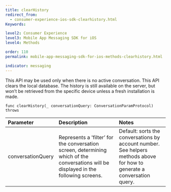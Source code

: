 ```yaml
---
title: clearHistory
redirect_from:
  - consumer-experience-ios-sdk-clearhistory.html
Keywords:

level2: Consumer Experience
level3: Mobile App Messaging SDK for iOS
level4: Methods

order: 110
permalink: mobile-app-messaging-sdk-for-ios-methods-clearhistory.html

indicator: messaging
---
```


This API may be used only when there is no active conversation. This API clears the local database. The history is still available on the server, but won’t be retrieved from the specific device unless a fresh installation is made. 

`func clearHistory(_ conversationQuery: ConversationParamProtocol) throws`

| Parameter | Description | Notes |
| :--- | :--- | :--- |
| conversationQuery | Represents a 'filter’ for the conversation screen, determining which of the conversations will be displayed in the following screens. | Default: sorts the conversations by account number. <br> See helpers methods above for how to generate a conversation query. |